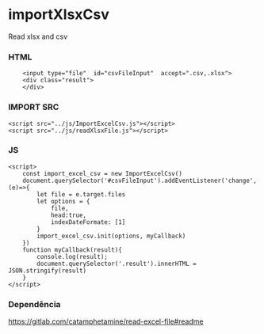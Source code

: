 # importXlsxCsv
Read xlsx and csv

### HTML
```
    <input type="file"  id="csvFileInput"  accept=".csv,.xlsx">
    <div class="result">
    </div>
```

### IMPORT SRC
```
<script src="../js/ImportExcelCsv.js"></script>
<script src="../js/readXlsxFile.js"></script>
```

### JS
```
<script>
    const import_excel_csv = new ImportExcelCsv()
    document.querySelector('#csvFileInput').addEventListener('change', (e)=>{
        let file = e.target.files
        let options = {
            file,
            head:true,
            indexDateFormate: [1]
        }
        import_excel_csv.init(options, myCallback)
    })
    function myCallback(result){
        console.log(result);
        document.querySelector('.result').innerHTML = JSON.stringify(result)
    }
</script>
```
### Dependência

https://gitlab.com/catamphetamine/read-excel-file#readme